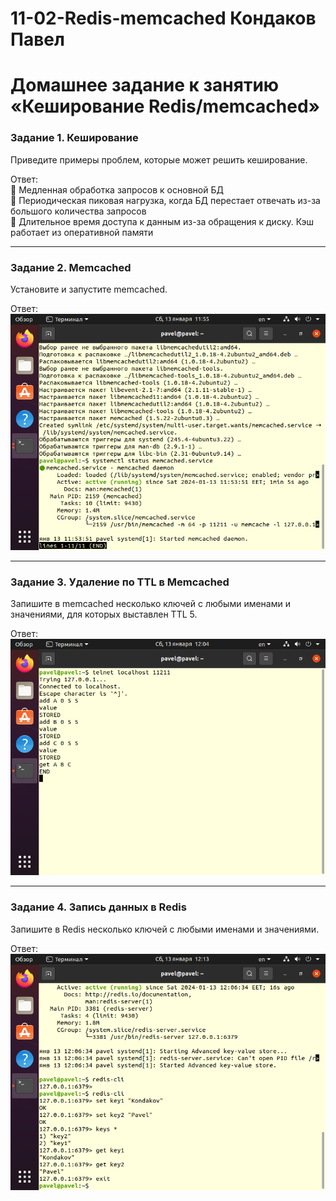 # 11-02-Redis-memcached   Кондаков Павел
# Домашнее задание к занятию «Кеширование Redis/memcached»

### Задание 1. Кеширование 

Приведите примеры проблем, которые может решить кеширование. 

Ответ:  
:black_square_button: Медленная обработка запросов к основной БД  
:black_square_button: Периодическая пиковая нагрузка, когда БД перестает отвечать из-за большого количества запросов  
:avocado: Длительное время доступа к данным из-за обращения к диску. Кэш работает из оперативной памяти  

---

### Задание 2. Memcached

Установите и запустите memcached.  

Ответ:  
![alt text](https://github.com/PavelKondakov22/11-02-Redis-memcached/blob/main/db1.png)

---

### Задание 3. Удаление по TTL в Memcached  

Запишите в memcached несколько ключей с любыми именами и значениями, для которых выставлен TTL 5.  

Ответ:   
![alt text](https://github.com/PavelKondakov22/11-02-Redis-memcached/blob/main/db2.png)  

---

### Задание 4. Запись данных в Redis  

Запишите в Redis несколько ключей с любыми именами и значениями.  

Ответ:  
![alt text](https://github.com/PavelKondakov22/11-02-Redis-memcached/blob/main/db3.png)  
 
